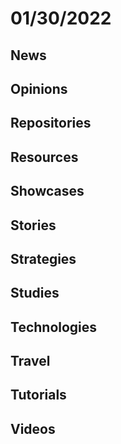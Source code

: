 # 01/30/2022

## News

## Opinions

## Repositories

## Resources

## Showcases


## Stories


## Strategies


## Studies

## Technologies

## Travel

## Tutorials

## Videos
